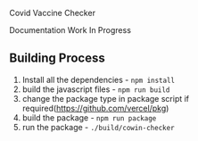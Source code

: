 Covid Vaccine Checker

Documentation Work In Progress


## Building Process

1. Install all the dependencies - `npm install`
2. build the javascript files - `npm run build`
3. change the package type in package script if required(https://github.com/vercel/pkg) 
4. build the package - `npm run package`
5. run the package - `./build/cowin-checker`